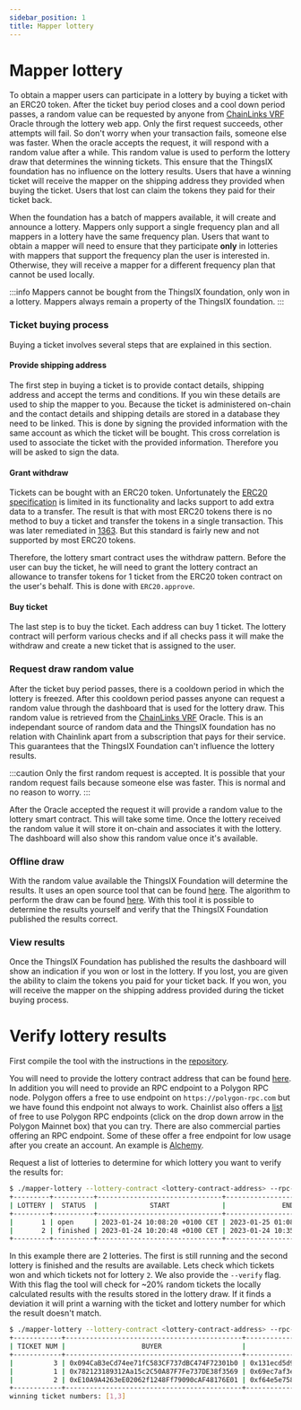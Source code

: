 ```yaml
---
sidebar_position: 1
title: Mapper lottery
---
```


# Mapper lottery
To obtain a mapper users can participate in a lottery by buying a ticket with an 
ERC20 token. After the ticket buy period closes and a cool down period passes, a
random value can be requested by anyone from [ChainLinks VRF](https://chain.link/vrf) 
Oracle through the lottery web app. Only the first request succeeds, other attempts 
will fail. So don't worry when your transaction fails, someone else was faster.
When the oracle accepts the request, it will respond with a random value after a
while. This random value is used to perform the lottery draw that determines the
winning tickets. This ensure that the ThingsIX foundation has no influence on
the lottery results. Users that have a winning ticket will receive the mapper on
the shipping address they provided when buying the ticket. Users that lost can 
claim the tokens they paid for their ticket back.

When the foundation has a batch of mappers available, it will create and 
announce a lottery. Mappers only support a single frequency plan and all mappers
in a lottery have the same frequency plan. Users that want to obtain a mapper 
will need to ensure that they participate **only** in lotteries with mappers 
that support the frequency plan the user is interested in. Otherwise, they will 
receive a mapper for a different frequency plan that cannot be used locally.

:::info
Mappers cannot be bought from the ThingsIX foundation, only won in a lottery. 
Mappers always remain a property of the ThingsIX foundation. 
:::

### Ticket buying process
Buying a ticket involves several steps that are explained in this section.

#### Provide shipping address
The first step in buying a ticket is to provide contact details, shipping 
address and accept the terms and conditions. If you win these details are used 
to ship the mapper to you. Because the ticket is administered on-chain and the 
contact details and shipping details are stored in a database they need to be 
linked. This is done by signing the provided information with the same account 
as which the ticket will be bought. This cross correlation is used to associate 
the ticket with the provided information. Therefore you will be asked to sign 
the data.

#### Grant withdraw
Tickets can be bought with an ERC20 token. Unfortunately the 
[ERC20 specification](https://eips.ethereum.org/EIPS/eip-20) is limited in its
functionality and lacks support to add extra data to a transfer. The result is
that with most ERC20 tokens there is no method to buy a ticket and transfer the
tokens in a single transaction. This was later remediated in 
[1363](https://eips.ethereum.org/EIPS/eip-1363). But this standard is fairly new
and not supported by most ERC20 tokens.

Therefore, the lottery smart contract uses the withdraw pattern. Before the user
can buy the ticket, he will need to grant the lottery contract an allowance to 
transfer tokens for 1 ticket from the ERC20 token contract on the user's behalf.
This is done with `ERC20.approve`.

#### Buy ticket
The last step is to buy the ticket. Each address can buy 1 ticket. The lottery
contract will perform various checks and if all checks pass it will make the 
withdraw and create a new ticket that is assigned to the user.

### Request draw random value
After the ticket buy period passes, there is a cooldown period in which the 
lottery is freezed. After this cooldown period passes anyone can request a 
random value through the dashboard that is used for the lottery draw. This 
random value is retrieved from the [ChainLinks VRF](https://chain.link/vrf) 
Oracle. This is an independant source of random data and the ThingsIX foundation 
has no relation with Chainlink apart from a subscription that pays for their 
service. This guarantees that the ThingsIX Foundation can't influence the 
lottery results.

:::caution
Only the first random request is accepted. It is possible that your random
request fails because someone else was faster. This is normal and no reason to
worry.
:::

After the Oracle accepted the request it will provide a random value to the 
lottery smart contract. This will take some time. Once the lottery received the
random value it will store it on-chain and associates it with the lottery. The
dashboard will also show this random value once it's available.

### Offline draw
With the random value available the ThingsIX Foundation will determine the 
results. It uses an open source tool that can be found 
[here](https://github.com/ThingsIXFoundation/mapper-lottery). The algorithm to
perform the draw can be found [here](https://github.com/ThingsIXFoundation/mapper-lottery/blob/main/draw/draw.go). With this tool it is possible to determine the results yourself and verify that the ThingsIX 
Foundation published the results correct.

### View results
Once the ThingsIX Foundation has published the results the dashboard will show
an indication if you won or lost in the lottery. If you lost, you are given the
ability to claim the tokens you paid for your ticket back. If you won, you will
receive the mapper on the shipping address provided during the ticket buying
process.

# Verify lottery results
First compile the tool with the instructions in the [repository](https://github.com/ThingsIXFoundation/mapper-lottery).

You will need to provide the lottery contract address that can be found
[here](/background/smart-contracts.md). In addition you will need to provide an
RPC endpoint to a Polygon RPC node. Polygon offers a free to use endpoint on
`https://polygon-rpc.com` but we have found this endpoint not always to work.
Chainlist also offers a [list](https://chainlist.org/?search=polygon) of free to
use Polygon RPC endpoints (click on the drop down arrow in the Polygon Mainnet 
box) that you can try. There are also commercial parties offering an RPC 
endpoint. Some of these offer a free endpoint for low usage after you create an 
account. An example is [Alchemy](https://www.alchemy.com). 

Request a list of lotteries to determine for which lottery you want to verify
the results for:

```bash
$ ./mapper-lottery --lottery-contract <lottery-contract-address> --rpc-endpoint <rpc-endpoint> list
+---------+----------+-------------------------------+-------------------------------+--------------------------------------------------------------------+--------------+--------+-------------------+--------------+--------------------------------------------+
| LOTTERY |  STATUS  |             START             |              END              |                            DRAW RANDOM                             | TICKET PRICE | MAPPER | MAPPERS AVAILABLE | TICKETS SOLD |                   TOKEN                    |
+---------+----------+-------------------------------+-------------------------------+--------------------------------------------------------------------+--------------+--------+-------------------+--------------+--------------------------------------------+
|       1 | open     | 2023-01-24 10:08:20 +0100 CET | 2023-01-25 01:08:20 +0100 CET |                                                                    | 1.0 USDC     | EU868  |                 2 |            0 | 0xE097d6B3100777DC31B34dC2c58fB524C2e76921 |
|       2 | finished | 2023-01-24 10:20:48 +0100 CET | 2023-01-24 10:35:48 +0100 CET | 0xeea7384c878c8cd94352e2c9041c7f61a7b0486cfd768daff7ee0f650e124e89 | 1.0 USDC     | EU868  |                 2 |            3 | 0xE097d6B3100777DC31B34dC2c58fB524C2e76921 |
+---------+----------+-------------------------------+-------------------------------+--------------------------------------------------------------------+--------------+--------+-------------------+--------------+--------------------------------------------+
```

In this example there are 2 lotteries. The first is still running and the second 
lottery is finished and the results are available. Lets check which tickets won 
and which tickets not for lottery `2`. We also provide the `--verify` flag. 
With this flag the tool will check for ~20% random tickets the locally 
calculated results with the results stored in the lottery draw. If it finds a 
deviation it will print a warning with the ticket and lottery number for which 
the result doesn't match.

```bash
$ ./mapper-lottery --lottery-contract <lottery-contract-address> --rpc-endpoint <rpc-endpoint> tickets 2 --verify
+------------+--------------------------------------------+--------------------------------------------------------------------+--------+
| TICKET NUM |                   BUYER                    |                              DRAW NUM                              | RESULT |
+------------+--------------------------------------------+--------------------------------------------------------------------+--------+
|          3 | 0x094CaB3eCd74ee71fC583CF737dBC474F72301b0 | 0x131ecd5d9e8bb660b71c52826d18a59d03264d365b2caf24ae95dff9a49b8780 | won    |
|          1 | 0x782123189312Aa15c2C50A87F7Fe737DE38f3569 | 0x69ec7af3ebb1df1fd21b1aa49a8bfc1fc9d6a6887d8808ba5e8fbd22573b11b3 | won    |
|          2 | 0xE10A9A4263eE02062f1248Ff79090cAF48176E01 | 0xf64e5e758d3e9a0bdda35f484eaee1fcd7a5e9a92a84f8ade1f4bd9423818cae | lost   |
+------------+--------------------------------------------+--------------------------------------------------------------------+--------+
winning ticket numbers: [1,3]
```
